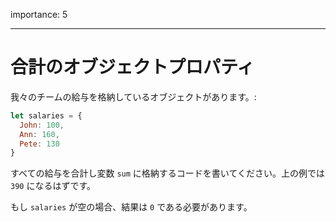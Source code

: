 importance: 5

---

# 合計のオブジェクトプロパティ

我々のチームの給与を格納しているオブジェクトがあります。:

```js
let salaries = {
  John: 100,
  Ann: 160,
  Pete: 130
}
```

すべての給与を合計し変数 `sum` に格納するコードを書いてください。上の例では `390` になるはずです。

もし `salaries` が空の場合、結果は `0` である必要があります。
